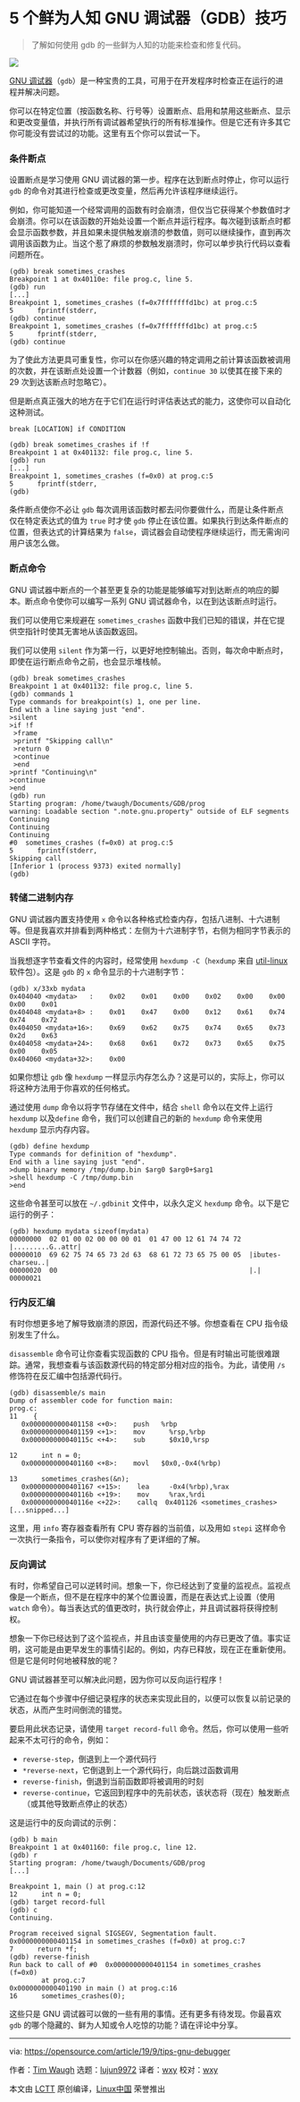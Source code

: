 [#]: collector: (lujun9972)
[#]: translator: (wxy)
[#]: reviewer: (wxy)
[#]: publisher: (wxy)
[#]: url: (https://linux.cn/article-11647-1.html)
[#]: subject: (5 tips for GNU Debugger)
[#]: via: (https://opensource.com/article/19/9/tips-gnu-debugger)
[#]: author: (Tim Waugh https://opensource.com/users/twaugh)

5 个鲜为人知 GNU 调试器（GDB）技巧
======

> 了解如何使用 gdb 的一些鲜为人知的功能来检查和修复代码。

![](https://img.linux.net.cn/data/attachment/album/201912/05/203701ss8onfvpsnvnsnn5.jpg)

[GNU 调试器][2]（`gdb`）是一种宝贵的工具，可用于在开发程序时检查正在运行的进程并解决问题。

你可以在特定位置（按函数名称、行号等）设置断点、启用和禁用这些断点、显示和更改变量值，并执行所有调试器希望执行的所有标准操作。但是它还有许多其它你可能没有尝试过的功能。这里有五个你可以尝试一下。

### 条件断点

设置断点是学习使用 GNU 调试器的第一步。程序在达到断点时停止，你可以运行 `gdb` 的命令对其进行检查或更改变量，然后再允许该程序继续运行。

例如，你可能知道一个经常调用的函数有时会崩溃，但仅当它获得某个参数值时才会崩溃。你可以在该函数的开始处设置一个断点并运行程序。每次碰到该断点时都会显示函数参数，并且如果未提供触发崩溃的参数值，则可以继续操作，直到再次调用该函数为止。当这个惹了麻烦的参数触发崩溃时，你可以单步执行代码以查看问题所在。


```
(gdb) break sometimes_crashes
Breakpoint 1 at 0x40110e: file prog.c, line 5.
(gdb) run
[...]
Breakpoint 1, sometimes_crashes (f=0x7fffffffd1bc) at prog.c:5
5      fprintf(stderr,
(gdb) continue
Breakpoint 1, sometimes_crashes (f=0x7fffffffd1bc) at prog.c:5
5      fprintf(stderr,
(gdb) continue
```

为了使此方法更具可重复性，你可以在你感兴趣的特定调用之前计算该函数被调用的次数，并在该断点处设置一个计数器（例如，`continue 30` 以使其在接下来的 29 次到达该断点时忽略它）。

但是断点真正强大的地方在于它们在运行时评估表达式的能力，这使你可以自动化这种测试。

```
break [LOCATION] if CONDITION

(gdb) break sometimes_crashes if !f
Breakpoint 1 at 0x401132: file prog.c, line 5.
(gdb) run
[...]
Breakpoint 1, sometimes_crashes (f=0x0) at prog.c:5
5      fprintf(stderr,
(gdb)
```

条件断点使你不必让 `gdb` 每次调用该函数时都去问你要做什么，而是让条件断点仅在特定表达式的值为 `true` 时才使 `gdb` 停止在该位置。如果执行到达条件断点的位置，但表达式的计算结果为 `false`，调试器会自动使程序继续运行，而无需询问用户该怎么做。

### 断点命令

GNU 调试器中断点的一个甚至更复杂的功能是能够编写对到达断点的响应的脚本。断点命令使你可以编写一系列 GNU 调试器命令，以在到达该断点时运行。

我们可以使用它来规避在 `sometimes_crashes` 函数中我们已知的错误，并在它提供空指针时使其无害地从该函数返回。

我们可以使用 `silent` 作为第一行，以更好地控制输出。否则，每次命中断点时，即使在运行断点命令之前，也会显示堆栈帧。

```
(gdb) break sometimes_crashes
Breakpoint 1 at 0x401132: file prog.c, line 5.
(gdb) commands 1
Type commands for breakpoint(s) 1, one per line.
End with a line saying just "end".
>silent
>if !f
 >frame
 >printf "Skipping call\n"
 >return 0
 >continue
 >end
>printf "Continuing\n"
>continue
>end
(gdb) run
Starting program: /home/twaugh/Documents/GDB/prog
warning: Loadable section ".note.gnu.property" outside of ELF segments
Continuing
Continuing
Continuing
#0  sometimes_crashes (f=0x0) at prog.c:5
5      fprintf(stderr,
Skipping call
[Inferior 1 (process 9373) exited normally]
(gdb)
```

### 转储二进制内存

GNU 调试器内置支持使用 `x` 命令以各种格式检查内存，包括八进制、十六进制等。但是我喜欢并排看到两种格式：左侧为十六进制字节，右侧为相同字节表示的 ASCII 字符。

当我想逐字节查看文件的内容时，经常使用 `hexdump -C`（`hexdump` 来自 [util-linux][3] 软件包）。这是 `gdb` 的 `x` 命令显示的十六进制字节：

```
(gdb) x/33xb mydata
0x404040 <mydata>   :    0x02    0x01    0x00    0x02    0x00    0x00    0x00    0x01
0x404048 <mydata+8> :    0x01    0x47    0x00    0x12    0x61    0x74    0x74    0x72
0x404050 <mydata+16>:    0x69    0x62    0x75    0x74    0x65    0x73    0x2d    0x63
0x404058 <mydata+24>:    0x68    0x61    0x72    0x73    0x65    0x75    0x00    0x05
0x404060 <mydata+32>:    0x00
```

如果你想让 `gdb` 像 `hexdump` 一样显示内存怎么办？这是可以的，实际上，你可以将这种方法用于你喜欢的任何格式。

通过使用 `dump` 命令以将字节存储在文件中，结合 `shell` 命令以在文件上运行 `hexdump` 以及`define` 命令，我们可以创建自己的新的 `hexdump` 命令来使用 `hexdump` 显示内存内容。

```
(gdb) define hexdump
Type commands for definition of "hexdump".
End with a line saying just "end".
>dump binary memory /tmp/dump.bin $arg0 $arg0+$arg1
>shell hexdump -C /tmp/dump.bin
>end
```

这些命令甚至可以放在 `~/.gdbinit` 文件中，以永久定义 `hexdump` 命令。以下是它运行的例子：

```
(gdb) hexdump mydata sizeof(mydata)
00000000  02 01 00 02 00 00 00 01  01 47 00 12 61 74 74 72  |.........G..attr|
00000010  69 62 75 74 65 73 2d 63  68 61 72 73 65 75 00 05  |ibutes-charseu..|
00000020  00                                                |.|
00000021
```

### 行内反汇编

有时你想更多地了解导致崩溃的原因，而源代码还不够。你想查看在 CPU 指令级别发生了什么。

`disassemble` 命令可让你查看实现函数的 CPU 指令。但是有时输出可能很难跟踪。通常，我想查看与该函数源代码的特定部分相对应的指令。为此，请使用 `/s` 修饰符在反汇编中包括源代码行。

```
(gdb) disassemble/s main
Dump of assembler code for function main:
prog.c:
11    {
   0x0000000000401158 <+0>:    push   %rbp
   0x0000000000401159 <+1>:    mov      %rsp,%rbp
   0x000000000040115c <+4>:    sub      $0x10,%rsp

12      int n = 0;
   0x0000000000401160 <+8>:    movl   $0x0,-0x4(%rbp)

13      sometimes_crashes(&n);
   0x0000000000401167 <+15>:    lea     -0x4(%rbp),%rax
   0x000000000040116b <+19>:    mov     %rax,%rdi
   0x000000000040116e <+22>:    callq  0x401126 <sometimes_crashes>
[...snipped...]
```

这里，用 `info` 寄存器查看所有 CPU 寄存器的当前值，以及用如 `stepi` 这样命令一次执行一条指令，可以使你对程序有了更详细的了解。

### 反向调试

有时，你希望自己可以逆转时间。想象一下，你已经达到了变量的监视点。监视点像是一个断点，但不是在程序中的某个位置设置，而是在表达式上设置（使用 `watch` 命令）。每当表达式的值更改时，执行就会停止，并且调试器将获得控制权。

想象一下你已经达到了这个监视点，并且由该变量使用的内存已更改了值。事实证明，这可能是由更早发生的事情引起的。例如，内存已释放，现在正在重新使用。但是它是何时何地被释放的呢？

GNU 调试器甚至可以解决此问题，因为你可以反向运行程序！

它通过在每个步骤中仔细记录程序的状态来实现此目的，以便可以恢复以前记录的状态，从而产生时间倒流的错觉。

要启用此状态记录，请使用 `target record-full` 命令。然后，你可以使用一些听起来不太可行的命令，例如：

* `reverse-step`，倒退到上一个源代码行
* `*reverse-next`，它倒退到上一个源代码行，向后跳过函数调用
* `reverse-finish`，倒退到当前函数即将被调用的时刻
* `reverse-continue`，它返回到程序中的先前状态，该状态将（现在）触发断点（或其他导致断点停止的状态）

这是运行中的反向调试的示例：

```
(gdb) b main
Breakpoint 1 at 0x401160: file prog.c, line 12.
(gdb) r
Starting program: /home/twaugh/Documents/GDB/prog
[...]

Breakpoint 1, main () at prog.c:12
12      int n = 0;
(gdb) target record-full
(gdb) c
Continuing.

Program received signal SIGSEGV, Segmentation fault.
0x0000000000401154 in sometimes_crashes (f=0x0) at prog.c:7
7      return *f;
(gdb) reverse-finish
Run back to call of #0  0x0000000000401154 in sometimes_crashes (f=0x0)
        at prog.c:7
0x0000000000401190 in main () at prog.c:16
16      sometimes_crashes(0);
```

这些只是 GNU 调试器可以做的一些有用的事情。还有更多有待发现。你最喜欢 `gdb` 的哪个隐藏的、鲜为人知或令人吃惊的功能？请在评论中分享。

--------------------------------------------------------------------------------

via: https://opensource.com/article/19/9/tips-gnu-debugger

作者：[Tim Waugh][a]
选题：[lujun9972][b]
译者：[wxy](https://github.com/wxy)
校对：[wxy](https://github.com/wxy)

本文由 [LCTT](https://github.com/LCTT/TranslateProject) 原创编译，[Linux中国](https://linux.cn/) 荣誉推出

[a]: https://opensource.com/users/twaugh
[b]: https://github.com/lujun9972
[1]: https://opensource.com/sites/default/files/styles/image-full-size/public/lead-images/bug_software_issue_tracking_computer_screen.jpg?itok=6qfIHR5y (Bug tracking magnifying glass on computer screen)
[2]: https://www.gnu.org/software/gdb/
[3]: https://en.wikipedia.org/wiki/Util-linux
